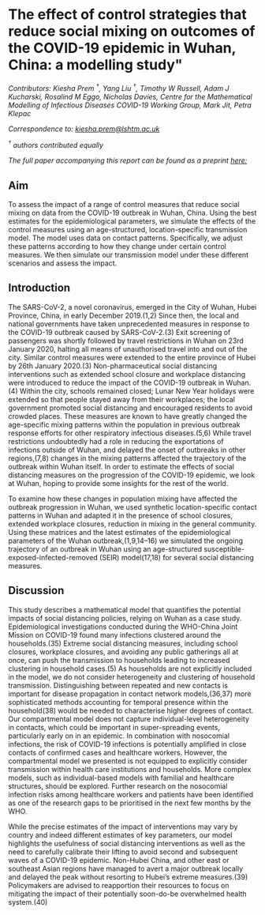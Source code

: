 # The effect of control strategies that reduce social mixing on outcomes of the COVID-19 epidemic in Wuhan, China: a modelling study"

*Contributors: Kiesha Prem <sup>†</sup>, Yang Liu <sup>†</sup>, Timothy W Russell, Adam J Kucharski, Rosalind M Eggo, Nicholas Davies, Centre for the Mathematical Modelling of Infectious Diseases COVID-19 Working Group, Mark Jit, Petra Klepac*
  
  *Correspondence to: kiesha.prem@lshtm.ac.uk* 
  
  *<sup>†</sup> authors contributed equally* 
  
  *The full paper accompanying this report can be found as a preprint [here:](https://www.medrxiv.org/content/10.1101/2020.03.09.20033050v1)*


## Aim

To assess the impact of a range of control measures that reduce social mixing on data from the COVID-19 outbreak in Wuhan, China. Using the best estimates for the epidemiological parameters, we simulate the effects of the control measures using an age-structured, location-specific transmission model. The model uses data on contact patterns. Specifically, we adjust these patterns according to how they change under certain control measures. We then simulate our transmission model under these different scenarios and assess the impact.

## Introduction

The SARS-CoV-2, a novel coronavirus, emerged in the City of Wuhan, Hubei Province, China, in early December 2019.(1,2) Since then, the local and national governments have taken unprecedented measures in response to the COVID-19 outbreak caused by SARS-CoV-2.(3) Exit screening of passengers was shortly followed by travel restrictions in Wuhan on 23rd January 2020, halting all means of unauthorised travel into and out of the city. Similar control measures were extended to the entire province of Hubei by 26th January 2020.(3) Non-pharmaceutical social distancing interventions such as extended school closure and workplace distancing were introduced to reduce the impact of the COVID-19 outbreak in Wuhan.(4) Within the city, schools remained closed; Lunar New Year holidays were extended so that people stayed away from their workplaces; the local government promoted social distancing and encouraged residents to avoid crowded places. These measures are known to have greatly changed the age-specific mixing patterns within the population in previous outbreak response efforts for other respiratory infectious diseases.(5,6) While travel restrictions undoubtedly had a role in reducing the exportations of infections outside of Wuhan, and delayed the onset of outbreaks in other regions,(7,8) changes in the mixing patterns affected the trajectory of the outbreak within Wuhan itself. In order to estimate the effects of social distancing measures on the progression of the COVID-19 epidemic, we look at Wuhan, hoping to provide some insights for the rest of the world.

To examine how these changes in population mixing have affected the outbreak progression in Wuhan, we used synthetic location-specific contact patterns in Wuhan and adapted it in the presence of school closures, extended workplace closures, reduction in mixing in the general community. Using these matrices and the latest estimates of the epidemiological parameters of the Wuhan outbreak,(1,9,14–16) we simulated the ongoing trajectory of an outbreak in Wuhan using an age-structured susceptible-exposed-infected-removed (SEIR) model(17,18) for several social distancing measures. 


## Discussion
This study describes a mathematical model that quantifies the potential impacts of social distancing policies, relying on Wuhan as a case study. Epidemiological investigations conducted during the WHO-China Joint Mission on COVID-19 found many infections clustered around the households.(35) Extreme social distancing measures, including school closures, workplace closures, and avoiding any public gatherings all at once, can push the transmission to households leading to increased clustering in household cases.(5) As households are not explicitly included in the model, we do not consider heterogeneity and clustering of household transmission. Distinguishing between repeated and new contacts is important for disease propagation in contact network models,(36,37) more sophisticated methods accounting for temporal presence within the household(38) would be needed to characterise higher degrees of contact. Our compartmental model does not capture individual-level heterogeneity in contacts, which could be important in super-spreading events, particularly early on in an epidemic. In combination with nosocomial infections, the risk of COVID-19 infections is potentially amplified in close contacts of confirmed cases and healthcare workers. However, the compartmental model we presented is not equipped to explicitly consider transmission within health care institutions and households. More complex models, such as individual-based models with familial and healthcare structures, should be explored. Further research on the nosocomial infection risks among healthcare workers and patients have been identified as one of the research gaps to be prioritised in the next few months by the WHO.

While the precise estimates of the impact of interventions may vary by country and indeed different estimates of key parameters, our model highlights the usefulness of social distancing interventions as well as the need to carefully calibrate their lifting to avoid second and subsequent waves of a COVID-19 epidemic. Non-Hubei China, and other east or southeast Asian regions have managed to avert a major outbreak locally and delayed the peak without resorting to Hubei’s extreme measures.(39) Policymakers are advised to reapportion their resources to focus on mitigating the impact of their potentially soon-do-be overwhelmed health system.(40)
